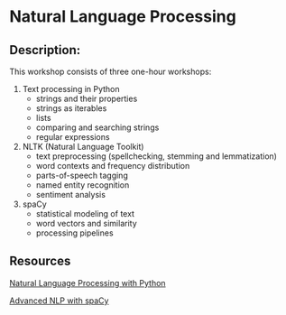 # Natural Language Processing

## Description:

This workshop consists of three one-hour workshops:

1. Text processing in Python
    + strings and their properties
    + strings as iterables
    + lists
    + comparing and searching strings
    + regular expressions
3. NLTK (Natural Language Toolkit)
    + text preprocessing (spellchecking, stemming and lemmatization)
    + word contexts and frequency distribution
    + parts-of-speech tagging
    + named entity recognition
    + sentiment analysis
5. spaCy
    + statistical modeling of text
    + word vectors and similarity
    + processing pipelines



## Resources


[Natural Language Processing with Python](https://www.nltk.org/book/)

[Advanced NLP with spaCy](https://course.spacy.io/en)
